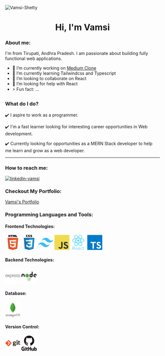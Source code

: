 <p align="left"> <img src="https://komarev.com/ghpvc/?username=Vamsi-Shetty&label=Profile%20views&color=0e75b6&style=flat" alt="Vamsi-Shetty" /> </p>
<h1 align = center>Hi, I'm Vamsi</h1>

<h3 align="left">About me:</h3>

<p>I'm from Tirupati, Andhra Pradesh. I am passionate about building fully functional web applications.</p>

- 🔭 I’m currently working on [Medium Clone](https://github.com/Vamsi-Shetty/Medium)
- 🌱 I’m currently learning Tailwindcss and Typescript
- 👯 I’m looking to collaborate on React
- 🤔 I’m looking for help with React
- ⚡ Fun fact: ...

<h3>What do I do?</h3>
  
<p>✔️ I aspire to work as a programmer.</p>
<p>✔️ I'm a fast learner looking for interesting career opportunities in Web development.</p>
<p>✔️ Currently looking for opportunities as a MERN Stack developer to help me learn and grow as a web developer.</p>

<hr/>


<h3 align="left">How to reach me:</h3>

<a href="https://www.linkedin.com/in/vamsi-brahmanapalli/"><img src="https://content.linkedin.com/content/dam/me/business/en-us/amp/brand-site/v2/bg/LI-Bug.svg.original.svg"  alt="linkedin-vamsi" height="30" width="40" ></a>

<h3>Checkout My Portfolio:</h3>
<a href="https://Vamsi-Shetty.github.io">Vamsi's Portfolio</a>

<h3 align="left">Programming Languages and Tools:</h3>
<div>
  <h4>Frontend Technologies:<h4/>
    <img src="https://github.com/devicons/devicon/blob/master/icons/html5/html5-original-wordmark.svg"  alt="html" height="50" width="50" ><img/>
    <img src="https://github.com/devicons/devicon/blob/master/icons/css3/css3-original-wordmark.svg"  alt="css" height="50" width="50" ><img/>
    <img src="https://github.com/devicons/devicon/blob/master/icons/tailwindcss/tailwindcss-original.svg"  alt="tailwindcss" height="50" width="50" ><img/>
    <img src="https://github.com/devicons/devicon/blob/master/icons/javascript/javascript-original.svg"  alt="javascript" height="50" width="50" ><img/>
    <img src="https://github.com/devicons/devicon/blob/master/icons/react/react-original-wordmark.svg"  alt="react" height="50" width="50" ><img/>
    <img src="https://github.com/devicons/devicon/blob/master/icons/typescript/typescript-original.svg"  alt="typescript" height="50" width="50" ><img/>
    
  <h4>Backend Technologies:<h4/>
    <img src="https://github.com/devicons/devicon/blob/master/icons/express/express-original-wordmark.svg"  alt="express" height="50" width="50" ><img/>
    <img src="https://github.com/devicons/devicon/blob/master/icons/nodejs/nodejs-original-wordmark.svg"  alt="node-js" height="50" width="50" ><img/>
  <h4>Database:<h4/>
    <img src="https://github.com/devicons/devicon/blob/master/icons/mongodb/mongodb-original-wordmark.svg"  alt="mongodb" height="50" width="50" ><img/>
  <h4>Version Control:<h4/>
  <img src="https://github.com/devicons/devicon/blob/master/icons/git/git-original-wordmark.svg" height="50px" width="50px"/>
  <img src="https://github.com/devicons/devicon/blob/master/icons/github/github-original-wordmark.svg" height="50px" width="50px"/>
</div>
<!--
<hr>



<h3>GitHub Stats</h3>
<img src="https://github-profile-trophy.vercel.app/?username=Vamsi-Shetty&theme=algolia" align="center" alt="vamsi" width="100%" />
<img src="http://github-profile-summary-cards.vercel.app/api/cards/profile-details?username=Vamsi-Shetty&theme=2077" width="100%" />

<h3>GitHub Metrics</h3>
<img align="left" src="https://metrics.lecoq.io/Vamsi-Shetty" alt="html" ><img/> -->
